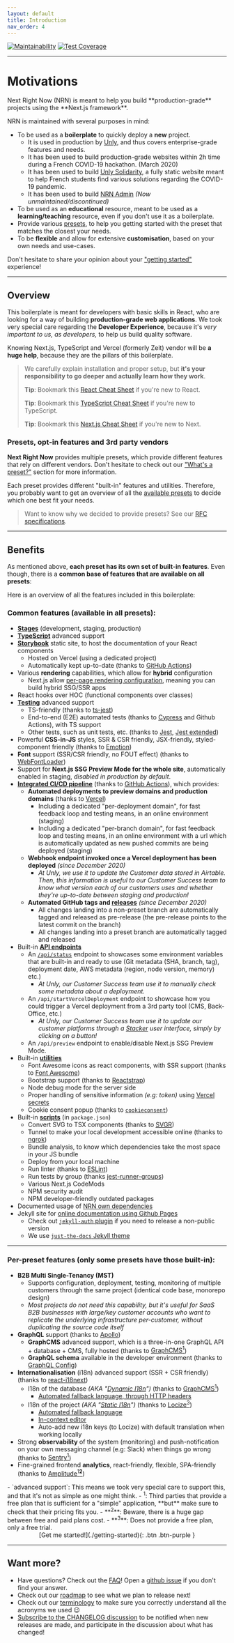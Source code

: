 ```yaml
---
layout: default
title: Introduction
nav_order: 4
---
```


[![Maintainability](https://api.codeclimate.com/v1/badges/3f3f2c0a4106abcb9a1d/maintainability)](https://codeclimate.com/github/UnlyEd/next-right-now/maintainability)
[![Test Coverage](https://api.codeclimate.com/v1/badges/3f3f2c0a4106abcb9a1d/test_coverage)](https://codeclimate.com/github/UnlyEd/next-right-now/test_coverage)

---

# Motivations

<div class="code-example" markdown="1">
Next Right Now (NRN) is meant to help you build **production-grade** projects using the **Next.js framework**.

NRN is maintained with several purposes in mind:

- To be used as a **boilerplate** to quickly deploy a **new** project.
    - It is used in production by [Unly](http://unly.org/), and thus covers enterprise-grade features and needs.
    - It has been used to build production-grade websites within 2h time during a French COVID-19 hackathon. (March 2020)
    - It has been used to build [Unly Solidarity](https://solidarity.unly.org/en), a fully static website meant to help French students find various solutions
      regarding the COVID-19 pandemic.
    - It has been used to build [NRN Admin](https://github.com/UnlyEd/next-right-now-admin) _(Now unmaintained/discontinued)_
- To be used as an **educational** resource, meant to be used as a **learning/teaching** resource, even if you don't use it as a boilerplate.
- Provide various [presets](./concepts/presets), to help you getting started with the preset that matches the closest your needs.
- To be **flexible** and allow for extensive **customisation**, based on your own needs and use-cases.

Don't hesitate to share your opinion about your ["getting started"](https://github.com/UnlyEd/next-right-now/issues/14) experience!
</div>

---

## Overview

This boilerplate is meant for developers with basic skills in React, who are looking for a way of building **production-grade web applications**. We took very
special care regarding the **Developer Experience**, because it's _very important to us, as developers,_ to help us build quality software.

Knowing Next.js, TypeScript and Vercel (formerly Zeit) vendor will be **a huge help**, because they are the pillars of this boilerplate.

> We carefully explain installation and proper setup, but **it's your responsibility to go deeper and actually learn how they work**.
>
> **Tip**: Bookmark this [React Cheat Sheet](https://devhints.io/react) if you're new to React.
>
> **Tip**: Bookmark this [TypeScript Cheat Sheet](https://react-typescript-cheatsheet.netlify.app/docs/basic/setup) if you're new to TypeScript.
>
> **Tip**: Bookmark this [Next.js Cheat Sheet](https://www.saltycrane.com/cheat-sheets/typescript/next.js/latest/) if you're new to Next.

### Presets, opt-in features and 3rd party vendors

**Next Right Now** provides multiple presets, which provide different features that rely on different vendors. Don't hesitate to check out
our ["What's a preset?"](./concepts/presets) section for more information.

Each preset provides different "built-in" features and utilities. Therefore, you probably want to get an overview of all
the [available presets](./available-presets) to decide which one best fit your needs.

> Want to know why we decided to provide presets? See our [RFC specifications](https://github.com/UnlyEd/next-right-now/issues/18).

---

## Benefits

As mentioned above, **each preset has its own set of built-in features**. Even though, there is a **common base of features that are available on all presets**:

Here is an overview of all the features included in this boilerplate:

### Common features (available in all presets):

- **[Stages](./concepts/env-and-stages)** (development, staging, production)
- **[TypeScript](./reference/typescript)** advanced support
- **[Storybook](./guides/storybook/)** static site, to host the documentation of your React components
    - Hosted on Vercel (using a dedicated project)
    - Automatically kept up-to-date (thanks to [GitHub Actions](https://github.com/features/actions))
- Various **rendering** capabilities, which allow for **hybrid** configuration
    - Next.js allow [per-page rendering configuration](https://nextjs.org/docs/basic-features/pages#pre-rendering), meaning you can build hybrid SSG/SSR apps
- React hooks over HOC (functional components over classes)
- **[Testing](./guides/testing)** advanced support
    - TS-friendly (thanks to [ts-jest](https://github.com/kulshekhar/ts-jest))
    - End-to-end (E2E) automated tests (thanks to [Cypress](https://www.cypress.io/) and Github Actions), with TS support
    - Other tests, such as unit tests, etc. (thanks to [Jest](https://jestjs.io/), [Jest extended](https://github.com/jest-community/jest-extended))
- Powerful **CSS-in-JS** styles, SSR & CSR friendly, JSX-friendly, styled-component friendly (thanks to [Emotion](https://github.com/emotion-js/emotion))
- **Font** support (SSR/CSR friendly, no FOUT effect) (thanks to [WebFontLoader](https://github.com/typekit/webfontloader))
- Support for **Next.js SSG Preview Mode for the whole site**, automatically enabled in staging, _disabled in production by default_.
- **[Integrated CI/CD pipeline](./guides/ci-cd)** (thanks to [GitHub Actions](https://github.com/features/actions)), which provides:
    - **Automated deployments to preview domains and production domains** (thanks to [Vercel](https://vercel.com/))
        - Including a dedicated "per-deployment domain", for fast feedback loop and testing means, in an online environment (staging)
        - Including a dedicated "per-branch domain", for fast feedback loop and testing means, in an online environment with a url which is automatically updated as
        new pushed commits are being deployed (staging)
    - **Webhook endpoint invoked once a Vercel deployment has been deployed** _(since December 2020)_
        - _At Unly, we use it to update the Customer data stored in Airtable.
          Then, this information is useful to our Customer Success team to know what version each of our customers uses and whether they're up-to-date between staging and production!_
    - **Automated GitHub tags and [releases](https://github.com/UnlyEd/next-right-now/releases)** _(since December 2020)_
        - All changes landing into a non-preset branch are automatically tagged and released as pre-release (the pre-release points to the latest commit on the branch)
        - All changes landing into a preset branch are automatically tagged and released
- Built-in **[API endpoints](./guides/api-endpoints)**
    - An [`/api/status`](https://nrn-v2-mst-aptd-at-lcz-sty-c1.vercel.app/api/status) endpoint to showcases some environment variables that are built-in and ready to use (Git metadata (SHA, branch, tag), deployment date, AWS metadata (region, node version, memory) etc.)
        - _At Unly, our Customer Success team use it to manually check some metadata about a deployment._
    - An `/api/startVercelDeployment` endpoint to showcase how you could trigger a Vercel deployment from a 3rd party tool (CMS, Back-Office, etc.)
        - _At Unly, our Customer Success team use it to update our customer platforms through a [Stacker](https://stacker.app/?ref=nrn) user interface, simply by clicking on a button!_
    - An `/api/preview` endpoint to enable/disable Next.js SSG Preview Mode.
- Built-in **[utilities](./guides/scripts-and-utilities/#utilities)**
    - Font Awesome icons as react components, with SSR support (thanks to [Font Awesome](https://github.com/FortAwesome/react-fontawesome))
    - Bootstrap support (thanks to [Reactstrap](https://reactstrap.github.io/))
    - Node debug mode for the server side
    - Proper handling of sensitive information _(e.g: token)_ using [Vercel secrets](https://vercel.com/docs/v2/serverless-functions/env-and-secrets)
    - Cookie consent popup (thanks to [`cookieconsent`](https://www.npmjs.com/package/cookieconsent))
- Built-in **[scripts](./guides/scripts-and-utilities/#scripts)** (in `package.json`)
    - Convert SVG to TSX components (thanks to [SVGR](https://github.com/gregberge/svgr))
    - Tunnel to make your local development accessible online (thanks to [ngrok](https://ngrok.com/))
    - Bundle analysis, to know which dependencies take the most space in your JS bundle
    - Deploy from your local machine
    - Run linter (thanks to [ESLint](https://eslint.org/))
    - Run tests by group (thanks [jest-runner-groups](https://www.npmjs.com/package/jest-runner-groups))
    - Various Next.js CodeMods
    - NPM security audit
    - NPM developer-friendly outdated packages
- Documented usage of [NRN own dependencies](./reference/dependencies)
- Jekyll site for [online documentation using Github Pages](https://help.github.com/en/github/working-with-github-pages/about-github-pages-and-jekyll)
    - Check out [`jekyll-auth` plugin](https://github.com/benbalter/jekyll-auth) if you need to release a non-public version
    - We use [`just-the-docs` Jekyll theme](https://github.com/pmarsceill/just-the-docs)

---

### Per-preset features (only some presets have those built-in):

- **B2B Multi Single-Tenancy (MST)**
    - Supports configuration, deployment, testing, monitoring of multiple customers through the same project (identical code base, monorepo design)
    - _Most projects do not need this capability, but it's useful for SaaS B2B businesses with large/key customer accounts who want to replicate the underlying
      infrastructure per-customer, without duplicating the source code itself_
- **GraphQL** support (thanks to [Apollo](https://github.com/apollographql/apollo-client))
    - **GraphCMS** advanced support, which is a three-in-one GraphQL API + database + CMS, fully hosted (thanks
      to [GraphCMS<sup>1</sup>](https://graphcms.com/?ref=unly-nrn))
    - **GraphQL schema** available in the developer environment (thanks to [GraphQL Config](https://github.com/kamilkisiela/graphql-config))
- **Internationalisation** (i18n) advanced support (SSR + CSR friendly) (thanks to [react-i18next](https://react.i18next.com/))
    - I18n of the database _(AKA "[Dynamic I18n](https://unlyed.github.io/next-right-now/concepts/i18n.html#a-few-words-on-dynamic-i18n)")_ (thanks to [GraphCMS<sup>1</sup>](https://graphcms.com/?ref=unly-nrn))
        - [Automated fallback language, through HTTP headers](https://graphcms.com/features/content-localization/?ref=unly-nrn)
    - I18n of the project _(AKA "[Static I18n](https://unlyed.github.io/next-right-now/concepts/i18n.html#a-few-words-on-static-i18n)")_ (thanks to [Locize<sup>3</sup>](https://locize.com/?lng=en))
        - [Automated fallback language](https://www.i18next.com/principles/fallback)
        - [In-context editor](https://docs.locize.com/more/incontext-editor)
        - Auto-add new i18n keys (to Locize) with default translation when working locally
- Strong **observability** of the system (monitoring) and push-notification on your own messaging channel (e.g: Slack) when things go wrong (thanks
  to [Sentry<sup>1</sup>](https://sentry.io/))
- Fine-grained frontend **analytics**, react-friendly, flexible, SPA-friendly (thanks to [Amplitude<sup>1</sup>**<sup>2</sup>**](https://amplitude.com/))

<div class="code-example" markdown="1">
- `advanced support`: This means we took very special care to support this, and that it's not as simple as one might think.
- <sup>1</sup>: Third parties that provide a free plan that is sufficient for a "simple" application, **but** make sure to check that their pricing fits you.
- **<sup>2</sup>**: Beware, there is a huge gap between free and paid plans cost.
- **<sup>3</sup>**: Does not provide a free plan, only a free trial.
</div>

<div class="fs-8" markdown="1" style="text-align: center">
[Get me started!](./getting-started){: .btn .btn-purple }
</div>

---

## Want more?

- Have questions? Check out the [FAQ](./faq)! Open a [github issue](https://github.com/UnlyEd/next-right-now/issues?q=is%3Aissue+is%3Aopen+sort%3Aupdated-desc)
  if you don't find your answer.
- Check out our [roadmap](./roadmap) to see what we plan to release next!
- Check out our [terminology](./reference/terminology) to make sure you correctly understand all the acronyms we used :wink:
- [Subscribe to the CHANGELOG discussion](https://github.com/UnlyEd/next-right-now/discussions/166) to be notified when new releases are made, and participate in the
  discussion about what has changed!
